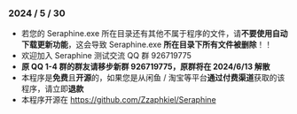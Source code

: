### 2024 / 5 / 30

- 若您的 Seraphine.exe 所在目录还有其他不属于程序的文件，请**不要使用自动下载更新功能**，这会导致 Seraphine.exe **所在目录下所有文件被删除**！！
- 欢迎加入 Seraphine 测试交流 QQ 群 926719775
- **原 QQ 1-4 群的群友请移步新群 926719775，原群将在 2024/6/13 解散**
- 本程序是**免费**且**开源**的，如果您是从闲鱼 / 淘宝等平台**通过付费渠道**获取的该程序，请立即**退款**
- 本程序开源在 https://github.com/Zzaphkiel/Seraphine